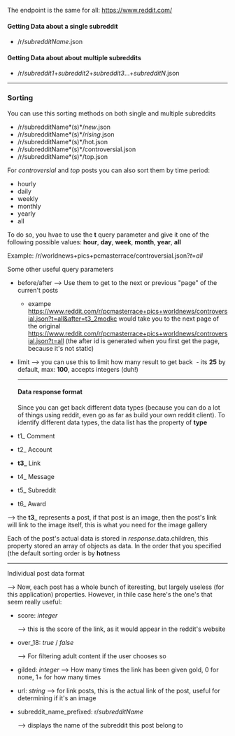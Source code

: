 The endpoint is the same for all: https://www.reddit.com/

#### Getting Data about a single subreddit
  - /r/*subredditName*.json

#### Getting Data about about multiple subreddits 
  - /r/*subreddit1*+*subreddit2*+*subreddit3*...+*subredditN*.json
  
---
### Sorting

You can use this sorting methods on both single and multiple subreddits

-  /r/subredditName*(s)*/*new*.json
-  /r/subredditName*(s)*/*rising*.json
-  /r/subredditName*(s)*/hot.json
-  /r/subredditName*(s)*/controversial.json
-  /r/subredditName*(s)*/top.json

For *controversial* and *top* posts you can also sort them by time period:
  - hourly
  - daily
  - weekly
  - monthly
  - yearly
  - all
  
To do so, you hvae to use the **t** query  parameter and give it one of the following possible values: **hour**, **day**, **week**, **month**, **year**, **all**

Example: /r/worldnews+pics+pcmasterrace/controversial.json?*t*=*all*


Some other useful query parameters

- before/after --> Use them to get to the next or previous "page" of the curren't posts
  - exampe https://www.reddit.com/r/pcmasterrace+pics+worldnews/controversial.json?t=all&after=t3_2modkc would take you to the next page of the original https://www.reddit.com/r/pcmasterrace+pics+worldnews/controversial.json?t=all (the after id is generated when you first get the page, because it's not static)
  
- limit --> you can use this to limit how many result to get back 
  - its **25** by default, max: **100**, accepts integers (duh!)
  
  ---
  
  #### Data response format
  
  Since you can get back different data types (because you can do a lot of things using reddit, even go as far as build your own reddit client). To identify different data types, the data list has the property of **type**
  
- t1_	Comment
- t2_	Account
- **t3_**	Link
- t4_	Message
- t5_	Subreddit
- t6_	Award

--> the **t3_** represents a post, if that post is an image, then the post's link will link to the image itself, this is what you need for the image gallery 


Each of the post's actual data is stored in *response*.data.children, this property stored an array of objects as data. In the order that you specified (the default sorting order is by **hot**ness


--- 

Individual post data format

--> Now, each post has a whole bunch of iteresting, but largely useless (for this application) properties. However, in thile case here's the one's that seem really useful:

* score: *integer*

    --> this is the score of the link, as it would appear in the reddit's website

* over_18: *true* / *false*

    --> For filtering adult content if the user chooses so
    
 * gilded: *integer*
    --> How many times the link has been given gold, 0 for none, 1+ for how many times
    
 * url: *string*
     --> for link posts, this is the actual link of the post, useful for determining if it's an image
     
  * subreddit_name_prefixed: r/*subredditName*
  
    --> displays the name of the subreddit this post belong to
